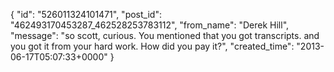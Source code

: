  {
   "id": "526011324101471",
   "post_id": "462493170453287_462528253783112",
   "from_name": "Derek Hill",
   "message": "so scott, curious. You mentioned that you got transcripts. and you got it from your hard work. How did you pay it?",
   "created_time": "2013-06-17T05:07:33+0000"
 }
